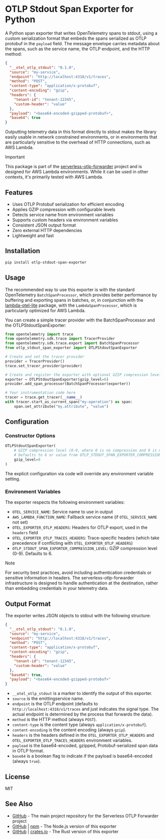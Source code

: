 # OTLP Stdout Span Exporter for Python

A Python span exporter that writes OpenTelemetry spans to stdout, using a custom serialization format that embeds the spans serialized as OTLP protobuf in the `payload` field. The message envelope carries metadata about the spans, such as the service name, the OTLP endpoint, and the HTTP method:

```json
{
  "__otel_otlp_stdout": "0.1.0",
  "source": "my-service",
  "endpoint": "http://localhost:4318/v1/traces",
  "method": "POST",
  "content-type": "application/x-protobuf",
  "content-encoding": "gzip",
  "headers": {
    "tenant-id": "tenant-12345",
    "custom-header": "value"
  },
  "payload": "<base64-encoded-gzipped-protobuf>",
  "base64": true
}
```

Outputting telemetry data in this format directly to stdout makes the library easily usable in network constrained environments, or in environments that are particularly sensitive to the overhead of HTTP connections, such as AWS Lambda.

>[!IMPORTANT]
>This package is part of the [serverless-otlp-forwarder](https://github.com/dev7a/serverless-otlp-forwarder) project and is designed for AWS Lambda environments. While it can be used in other contexts, it's primarily tested with AWS Lambda.

## Features

- Uses OTLP Protobuf serialization for efficient encoding
- Applies GZIP compression with configurable levels
- Detects service name from environment variables
- Supports custom headers via environment variables
- Consistent JSON output format
- Zero external HTTP dependencies
- Lightweight and fast

## Installation

```bash
pip install otlp-stdout-span-exporter
```

## Usage

The recommended way to use this exporter is with the standard OpenTelemetry `BatchSpanProcessor`, which provides better performance by buffering and exporting spans in batches, or, in conjunction with the [lambda-otel-lite](https://pypi.org/project/lambda-otel-lite/) package, with the `LambdaSpanProcessor`, which is particularly optimized for AWS Lambda.

You can create a simple tracer provider with the BatchSpanProcessor and the OTLPStdoutSpanExporter:

```python
from opentelemetry import trace
from opentelemetry.sdk.trace import TracerProvider
from opentelemetry.sdk.trace.export import BatchSpanProcessor
from otlp_stdout_span_exporter import OTLPStdoutSpanExporter

# Create and set the tracer provider
provider = TracerProvider()
trace.set_tracer_provider(provider)

# Create and register the exporter with optional GZIP compression level
exporter = OTLPStdoutSpanExporter(gzip_level=6)
provider.add_span_processor(BatchSpanProcessor(exporter))

# Your instrumentation code here
tracer = trace.get_tracer(__name__)
with tracer.start_as_current_span("my-operation") as span:
    span.set_attribute("my.attribute", "value")
```


## Configuration

### Constructor Options

```python
OTLPStdoutSpanExporter(
    # GZIP compression level (0-9, where 0 is no compression and 9 is maximum compression)
    # Defaults to 6 or value from OTLP_STDOUT_SPAN_EXPORTER_COMPRESSION_LEVEL
    gzip_level=9
)
```
The explicit configuration via code will override any environment variable setting.

### Environment Variables

The exporter respects the following environment variables:

- `OTEL_SERVICE_NAME`: Service name to use in output
- `AWS_LAMBDA_FUNCTION_NAME`: Fallback service name (if `OTEL_SERVICE_NAME` not set)
- `OTEL_EXPORTER_OTLP_HEADERS`: Headers for OTLP export, used in the `headers` field
- `OTEL_EXPORTER_OTLP_TRACES_HEADERS`: Trace-specific headers (which take precedence if conflicting with `OTEL_EXPORTER_OTLP_HEADERS`)
- `OTLP_STDOUT_SPAN_EXPORTER_COMPRESSION_LEVEL`: GZIP compression level (0-9). Defaults to 6.

>[!NOTE]
>For security best practices, avoid including authentication credentials or sensitive information in headers. The serverless-otlp-forwarder infrastructure is designed to handle authentication at the destination, rather than embedding credentials in your telemetry data.


## Output Format

The exporter writes JSON objects to stdout with the following structure:

```json
{
  "__otel_otlp_stdout": "0.1.0",
  "source": "my-service",
  "endpoint": "http://localhost:4318/v1/traces",
  "method": "POST",
  "content-type": "application/x-protobuf",
  "content-encoding": "gzip",
  "headers": {
    "tenant-id": "tenant-12345",
    "custom-header": "value"
  },
  "base64": true,
  "payload": "<base64-encoded-gzipped-protobuf>"
}
```

- `__otel_otlp_stdout` is a marker to identify the output of this exporter.
- `source` is the emittingservice name.
- `endpoint` is the OTLP endpoint (defaults to `http://localhost:4318/v1/traces` and just indicates the signal type. The actual endpoint is determined by the process that forwards the data).
- `method` is the HTTP method (always `POST`).
- `content-type` is the content type (always `application/x-protobuf`).
- `content-encoding` is the content encoding (always `gzip`).
- `headers` is the headers defined in the `OTEL_EXPORTER_OTLP_HEADERS` and `OTEL_EXPORTER_OTLP_TRACES_HEADERS` environment variables.
- `payload` is the base64-encoded, gzipped, Protobuf-serialized span data in OTLP format.
- `base64` is a boolean flag to indicate if the payload is base64-encoded (always `true`).


## License

MIT

## See Also

- [GitHub](https://github.com/dev7a/serverless-otlp-forwarder) - The main project repository for the Serverless OTLP Forwarder project
- [GitHub](https://github.com/dev7a/serverless-otlp-forwarder/tree/main/packages/node/otlp-stdout-span-exporter) | [npm](https://www.npmjs.com/package/@dev7a/otlp-stdout-span-exporter) - The Node.js version of this exporter
- [GitHub](https://github.com/dev7a/serverless-otlp-forwarder/tree/main/packages/rust/otlp-stdout-span-exporter) | [crates.io](https://crates.io/crates/otlp-stdout-span-exporter) - The Rust version of this exporter

